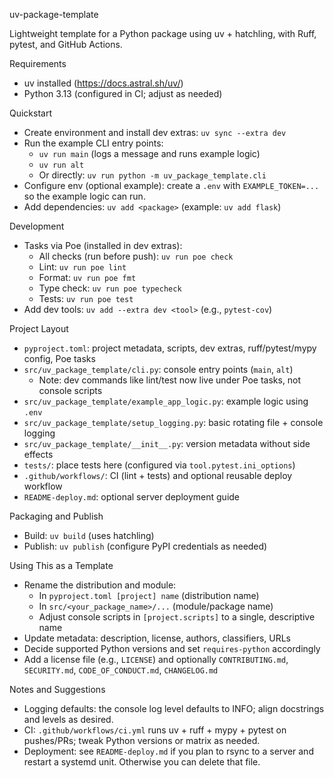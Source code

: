 uv-package-template

Lightweight template for a Python package using uv + hatchling, with Ruff, pytest, and GitHub Actions.

Requirements
- uv installed (https://docs.astral.sh/uv/)
- Python 3.13 (configured in CI; adjust as needed)

Quickstart
- Create environment and install dev extras: `uv sync --extra dev`
- Run the example CLI entry points:
  - `uv run main` (logs a message and runs example logic)
  - `uv run alt`
  - Or directly: `uv run python -m uv_package_template.cli`
- Configure env (optional example): create a `.env` with `EXAMPLE_TOKEN=...` so the example logic can run.
- Add dependencies: `uv add <package>` (example: `uv add flask`)

Development
- Tasks via Poe (installed in dev extras):
  - All checks (run before push): `uv run poe check`
  - Lint: `uv run poe lint`
  - Format: `uv run poe fmt`
  - Type check: `uv run poe typecheck`
  - Tests: `uv run poe test`
- Add dev tools: `uv add --extra dev <tool>` (e.g., `pytest-cov`)

Project Layout
- `pyproject.toml`: project metadata, scripts, dev extras, ruff/pytest/mypy config, Poe tasks
- `src/uv_package_template/cli.py`: console entry points (`main`, `alt`)
  - Note: dev commands like lint/test now live under Poe tasks, not console scripts
- `src/uv_package_template/example_app_logic.py`: example logic using `.env`
- `src/uv_package_template/setup_logging.py`: basic rotating file + console logging
- `src/uv_package_template/__init__.py`: version metadata without side effects
- `tests/`: place tests here (configured via `tool.pytest.ini_options`)
- `.github/workflows/`: CI (lint + tests) and optional reusable deploy workflow
- `README-deploy.md`: optional server deployment guide

Packaging and Publish
- Build: `uv build` (uses hatchling)
- Publish: `uv publish` (configure PyPI credentials as needed)

Using This as a Template
- Rename the distribution and module:
  - In `pyproject.toml [project] name` (distribution name)
  - In `src/<your_package_name>/...` (module/package name)
  - Adjust console scripts in `[project.scripts]` to a single, descriptive name
- Update metadata: description, license, authors, classifiers, URLs
- Decide supported Python versions and set `requires-python` accordingly
- Add a license file (e.g., `LICENSE`) and optionally `CONTRIBUTING.md`, `SECURITY.md`, `CODE_OF_CONDUCT.md`, `CHANGELOG.md`

Notes and Suggestions
- Logging defaults: the console log level defaults to INFO; align docstrings and levels as desired.
- CI: `.github/workflows/ci.yml` runs uv + ruff + mypy + pytest on pushes/PRs; tweak Python versions or matrix as needed.
- Deployment: see `README-deploy.md` if you plan to rsync to a server and restart a systemd unit. Otherwise you can delete that file.
